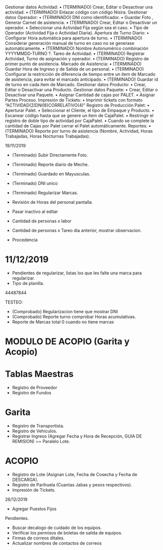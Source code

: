 Gestionar datos Actividad:
•	(TERMINADO) Crear, Editar o Desactivar una actividad. 
•	(TERMINADO) Enlazar código con código Nisira.
Gestionar datos Operador:
•	(TERMINADO) DNI como identificador.
•	Guardar Foto , Generar Carnet de asistencia.
•	(TERMINADO) Crear, Editar o Desactivar un operador.
•	Seleccionar una Actividad Fija según sea el caso.
•	Tipo de Operador (Actividad Fija o Actividad Diaria).
Apertura de Turno Diario:
•	Configurar Hora automática para apertura de turno.
•	(TERMINADO) Considerar generación manual de turno en caso no se generase automáticamente.
•	(TERMINADO) Nombre Autonumérico combinación YYYYMMDD-TURNO ?.
Tareo de Actividad:
•	(TERMINADO) Registrar Actividad, Turno de asignación y operador.
•	(TERMINADO) Registro de primer punto de asistencia.
Marcado de Asistencia:
•	(TERMINADO) Guardar Hora de Ingreso y de Salida de un personal.
•	(TERMINADO) Configurar la restricción de diferencia de tiempo entre un ítem de Marcado de asistencia, para evitar el marcado anticipado.
•	(TERMINADO) Guardar id de turno en cada ítem de Marcado.
Gestionar datos Producto:
•	Crear, Editar o Desactivar una Producto.
Gestionar datos Paquete:
•	Crear, Editar o Desactivar una Paquete.
•	Asignar Cantidad de cajas por PALET.
•	Asignar Partes Proceso.
Impresión de Tickets:
•	Imprimir tickets con formato “ACTIVIDAD(2)DNI(8)CORRELATIVO(4)”
Registro de Producción Palet:
•	Aperturar Palet.
•	Seleccionar el Cliente, el tipo de Empaque y Producto.
•	Escanear código hasta que se genere un ítem de CajaPalet.
•	Restringir el registro de doble tipo de actividad por CajaPalet.
•	Cuando se complete la cantidad de Cajas por Palet cerrar el Palet automáticamente.
Reportes:
•	(TERMINADO) Reporte por turno de asistencia (Nombre, Actividad, Horas Trabajadas, Horas Nocturnas Trabajadas).

19/11/2019

* (Terminado) Subir Directamente Foto.
* (Terminado) Reporte diario de Meche.
* (Terminado) Guardado en Mayusculas.
* (Terminado) DNI unico
* (Terminado) Regularizar Marcas.
* Revisión de Horas del personal pantalla.
* Pasar inactivo al editar

* Cantidad de personas x labor
* Cantidad de personas x Tareo dia anterior, mostrar observacion.
* Procedencia

11/12/2019
============
* Pendientes de regularizar, listas los que les falte una marca para regularizar.
* Tipo de planilla.

44487844

TESTEO:
* (Comprobado) Regularizacion tiene que mostrar DNI
* (Comprobado) Reporte turno comprobar Horas acumulativas.
* Reporte de Marcas total 0 cuando no tiene marcas



MODULO DE ACOPIO (Garita y Acopio)
=======
# Tablas Maestras
* Registro de Proveedor
* Registro de Fundos
# Garita
* Registro de Transportista.
* Registro de Vehiculos.
* Registrar Ingreso (Agregar Fecha y Hora de Recepción, GUIA DE REMISION) == Paralelo Lote.
# ACOPIO
* Registro de Lote (Asignan Lote, Fecha de Cosecha y Fecha de DESCARGA).
* Registro de Parihuela (Cuantas Jabas y pesos respectivos).
* Impresión de Tickets. 


26/12/2019
* Agregar Puestos Fijos






Pendientes.

* Buscar decalogo de cuidado de los equipos.
* Verificar los permisos de boletas de salida de equipos.
* Firmas de correos ditales.
* Actualizar nombres de contactos de correos

